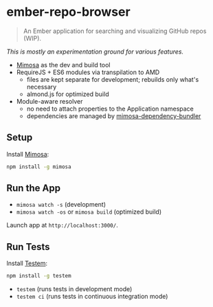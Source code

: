 # ember-repo-browser

> An Ember application for searching and visualizing GitHub repos (WIP).

_This is mostly an experimentation ground for various features._

- [Mimosa](http://mimosa.io) as the dev and build tool
- RequireJS + ES6 modules via transpilation to AMD
  - files are kept separate for development; rebuilds only what's necessary
  - almond.js for optimized build
- Module-aware resolver
  - no need to attach properties to the Application namespace
  - dependencies are managed by [mimosa-dependency-bundler](https://github.com/brzpegasus/mimosa-dependency-bundler)

## Setup

Install [Mimosa](https://github.com/dbashford/mimosa):

```bash
npm install -g mimosa
```

## Run the App

- `mimosa watch -s` (development)
- `mimosa watch -os` or `mimosa build` (optimized build)

Launch app at `http://localhost:3000/`.

## Run Tests

Install [Testem](https://github.com/airportyh/testem):

```bash
npm install -g testem
```

- `testem` (runs tests in development mode)
- `testem ci` (runs tests in continuous integration mode)
